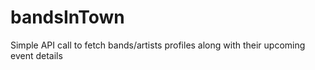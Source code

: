 # bandsInTown
Simple API call to fetch bands/artists profiles along with their upcoming event details
